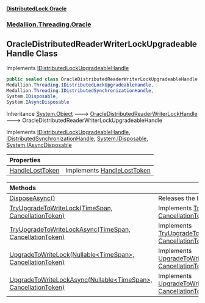 #### [DistributedLock.Oracle](README.md 'README')
### [Medallion.Threading.Oracle](Medallion.Threading.Oracle.md 'Medallion.Threading.Oracle')

## OracleDistributedReaderWriterLockUpgradeableHandle Class

Implements [IDistributedLockUpgradeableHandle](https://github.com/madelson/DistributedLock/tree/default-documentation/docs/api/DistributedLock.Core/IDistributedLockUpgradeableHandle.md 'Medallion.Threading.IDistributedLockUpgradeableHandle')

```csharp
public sealed class OracleDistributedReaderWriterLockUpgradeableHandle : Medallion.Threading.Oracle.OracleDistributedReaderWriterLockHandle,
Medallion.Threading.IDistributedLockUpgradeableHandle,
Medallion.Threading.IDistributedSynchronizationHandle,
System.IDisposable,
System.IAsyncDisposable
```

Inheritance [System.Object](https://docs.microsoft.com/en-us/dotnet/api/System.Object 'System.Object') &#129106; [OracleDistributedReaderWriterLockHandle](OracleDistributedReaderWriterLockHandle.md 'Medallion.Threading.Oracle.OracleDistributedReaderWriterLockHandle') &#129106; OracleDistributedReaderWriterLockUpgradeableHandle

Implements [IDistributedLockUpgradeableHandle](https://github.com/madelson/DistributedLock/tree/default-documentation/docs/api/DistributedLock.Core/IDistributedLockUpgradeableHandle.md 'Medallion.Threading.IDistributedLockUpgradeableHandle'), [IDistributedSynchronizationHandle](https://github.com/madelson/DistributedLock/tree/default-documentation/docs/api/DistributedLock.Core/IDistributedSynchronizationHandle.md 'Medallion.Threading.IDistributedSynchronizationHandle'), [System.IDisposable](https://docs.microsoft.com/en-us/dotnet/api/System.IDisposable 'System.IDisposable'), [System.IAsyncDisposable](https://docs.microsoft.com/en-us/dotnet/api/System.IAsyncDisposable 'System.IAsyncDisposable')

| Properties | |
| :--- | :--- |
| [HandleLostToken](OracleDistributedReaderWriterLockUpgradeableHandle.HandleLostToken.md 'Medallion.Threading.Oracle.OracleDistributedReaderWriterLockUpgradeableHandle.HandleLostToken') | Implements [HandleLostToken](https://github.com/madelson/DistributedLock/tree/default-documentation/docs/api/DistributedLock.Core/IDistributedSynchronizationHandle.HandleLostToken.md 'Medallion.Threading.IDistributedSynchronizationHandle.HandleLostToken') |

| Methods | |
| :--- | :--- |
| [DisposeAsync()](OracleDistributedReaderWriterLockUpgradeableHandle.DisposeAsync().md 'Medallion.Threading.Oracle.OracleDistributedReaderWriterLockUpgradeableHandle.DisposeAsync()') | Releases the lock asynchronously |
| [TryUpgradeToWriteLock(TimeSpan, CancellationToken)](OracleDistributedReaderWriterLockUpgradeableHandle.TryUpgradeToWriteLock./jHol+SIt7DlqMKC8v111g.md 'Medallion.Threading.Oracle.OracleDistributedReaderWriterLockUpgradeableHandle.TryUpgradeToWriteLock(System.TimeSpan, System.Threading.CancellationToken)') | Implements [TryUpgradeToWriteLock(TimeSpan, CancellationToken)](https://github.com/madelson/DistributedLock/tree/default-documentation/docs/api/DistributedLock.Core/IDistributedLockUpgradeableHandle.TryUpgradeToWriteLock.kj/tM1emIKPQTMhyxJaEVg.md 'Medallion.Threading.IDistributedLockUpgradeableHandle.TryUpgradeToWriteLock(System.TimeSpan,System.Threading.CancellationToken)') |
| [TryUpgradeToWriteLockAsync(TimeSpan, CancellationToken)](OracleDistributedReaderWriterLockUpgradeableHandle.TryUpgradeToWriteLockAsync.FgoBDmLlHiktYNvHXL6NPw.md 'Medallion.Threading.Oracle.OracleDistributedReaderWriterLockUpgradeableHandle.TryUpgradeToWriteLockAsync(System.TimeSpan, System.Threading.CancellationToken)') | Implements [TryUpgradeToWriteLockAsync(TimeSpan, CancellationToken)](https://github.com/madelson/DistributedLock/tree/default-documentation/docs/api/DistributedLock.Core/IDistributedLockUpgradeableHandle.TryUpgradeToWriteLockAsync.wN/ZfUBdRwlMtX9ctB9dtg.md 'Medallion.Threading.IDistributedLockUpgradeableHandle.TryUpgradeToWriteLockAsync(System.TimeSpan,System.Threading.CancellationToken)') |
| [UpgradeToWriteLock(Nullable&lt;TimeSpan&gt;, CancellationToken)](OracleDistributedReaderWriterLockUpgradeableHandle.UpgradeToWriteLock.hWqwyiLC1304nrfXA65g6A.md 'Medallion.Threading.Oracle.OracleDistributedReaderWriterLockUpgradeableHandle.UpgradeToWriteLock(System.Nullable<System.TimeSpan>, System.Threading.CancellationToken)') | Implements [UpgradeToWriteLock(Nullable&lt;TimeSpan&gt;, CancellationToken)](https://github.com/madelson/DistributedLock/tree/default-documentation/docs/api/DistributedLock.Core/IDistributedLockUpgradeableHandle.UpgradeToWriteLock.Tz7MsKLra+HymbjqGwuzRQ.md 'Medallion.Threading.IDistributedLockUpgradeableHandle.UpgradeToWriteLock(System.Nullable{System.TimeSpan},System.Threading.CancellationToken)') |
| [UpgradeToWriteLockAsync(Nullable&lt;TimeSpan&gt;, CancellationToken)](OracleDistributedReaderWriterLockUpgradeableHandle.UpgradeToWriteLockAsync.NiMBlMvyOdtLajlwUeLO1Q.md 'Medallion.Threading.Oracle.OracleDistributedReaderWriterLockUpgradeableHandle.UpgradeToWriteLockAsync(System.Nullable<System.TimeSpan>, System.Threading.CancellationToken)') | Implements [UpgradeToWriteLockAsync(Nullable&lt;TimeSpan&gt;, CancellationToken)](https://github.com/madelson/DistributedLock/tree/default-documentation/docs/api/DistributedLock.Core/IDistributedLockUpgradeableHandle.UpgradeToWriteLockAsync.5X2Faf/VtyA3b0uF1JN1kg.md 'Medallion.Threading.IDistributedLockUpgradeableHandle.UpgradeToWriteLockAsync(System.Nullable{System.TimeSpan},System.Threading.CancellationToken)') |
